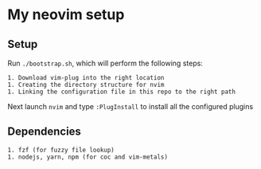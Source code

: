 # My neovim setup

## Setup

Run `./bootstrap.sh`, which will perform the following steps:

    1. Download vim-plug into the right location
    1. Creating the directory structure for nvim
    1. Linking the configuration file in this repo to the right path

Next launch `nvim` and type `:PlugInstall` to install all the configured
plugins

## Dependencies

    1. fzf (for fuzzy file lookup)
    1. nodejs, yarn, npm (for coc and vim-metals)
